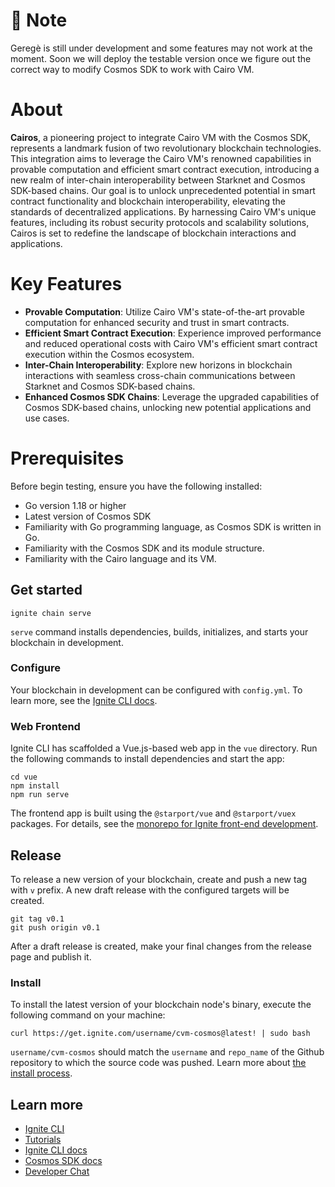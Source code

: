 # 🚧 Note
Geregè is still under development and some features may not work at the moment. Soon we will deploy the testable version once we figure out the correct way to modify Cosmos SDK to work with Cairo VM. 

# About
**Cairos**, a pioneering project to integrate Cairo VM with the Cosmos SDK, represents a landmark fusion of two revolutionary blockchain technologies. This integration aims to leverage the Cairo VM's renowned capabilities in provable computation and efficient smart contract execution, introducing a new realm of inter-chain interoperability between Starknet and Cosmos SDK-based chains. Our goal is to unlock unprecedented potential in smart contract functionality and blockchain interoperability, elevating the standards of decentralized applications. By harnessing Cairo VM's unique features, including its robust security protocols and scalability solutions, Cairos is set to redefine the landscape of blockchain interactions and applications.

# Key Features
- **Provable Computation**: Utilize Cairo VM's state-of-the-art provable computation for enhanced security and trust in smart contracts.
- **Efficient Smart Contract Execution**: Experience improved performance and reduced operational costs with Cairo VM's efficient smart contract execution within the Cosmos ecosystem.
- **Inter-Chain Interoperability**: Explore new horizons in blockchain interactions with seamless cross-chain communications between Starknet and Cosmos SDK-based chains.
- **Enhanced Cosmos SDK Chains**: Leverage the upgraded capabilities of Cosmos SDK-based chains, unlocking new potential applications and use cases.

# Prerequisites
Before begin testing, ensure you have the following installed:
- Go version 1.18 or higher
- Latest version of Cosmos SDK
- Familiarity with Go programming language, as Cosmos SDK is written in Go.
- Familiarity with the Cosmos SDK and its module structure.
- Familiarity with the Cairo language and its VM.

## Get started

```
ignite chain serve
```

`serve` command installs dependencies, builds, initializes, and starts your blockchain in development.

### Configure

Your blockchain in development can be configured with `config.yml`. To learn more, see the [Ignite CLI docs](https://docs.ignite.com).

### Web Frontend

Ignite CLI has scaffolded a Vue.js-based web app in the `vue` directory. Run the following commands to install dependencies and start the app:

```
cd vue
npm install
npm run serve
```

The frontend app is built using the `@starport/vue` and `@starport/vuex` packages. For details, see the [monorepo for Ignite front-end development](https://github.com/ignite-hq/web).

## Release
To release a new version of your blockchain, create and push a new tag with `v` prefix. A new draft release with the configured targets will be created.

```
git tag v0.1
git push origin v0.1
```

After a draft release is created, make your final changes from the release page and publish it.

### Install
To install the latest version of your blockchain node's binary, execute the following command on your machine:

```
curl https://get.ignite.com/username/cvm-cosmos@latest! | sudo bash
```
`username/cvm-cosmos` should match the `username` and `repo_name` of the Github repository to which the source code was pushed. Learn more about [the install process](https://github.com/allinbits/starport-installer).

## Learn more

- [Ignite CLI](https://ignite.com/cli)
- [Tutorials](https://docs.ignite.com/guide)
- [Ignite CLI docs](https://docs.ignite.com)
- [Cosmos SDK docs](https://docs.cosmos.network)
- [Developer Chat](https://discord.gg/ignite)
